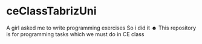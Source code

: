 # ceClassTabrizUni

A girl asked me to write programming exercises So i did it ☻
This repository is  for  programming tasks which we must do in CE class 
